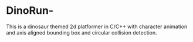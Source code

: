# DinoRun-
This is a dinosaur themed 2d platformer in C/C++ with character animation and axis aligned bounding box and circular collision detection. 
